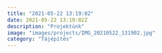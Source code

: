 ```yaml
---
title: "2021-05-22 13:19:02"
date: 2021-05-22 13:19:02Z
description: "Projektünk"
image: "images/projects/IMG_20210522_131902.jpg"
category: "Tájépítés"
---
```

